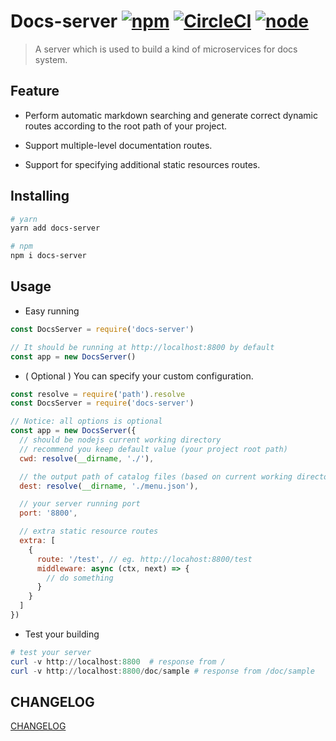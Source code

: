 # Docs-server [![npm](https://img.shields.io/npm/v/docs-server.svg)](https://www.npmjs.com/package/docs-server) [![CircleCI](https://circleci.com/gh/lbwa/docs-server.svg?style=svg)](https://circleci.com/gh/lbwa/docs-server) [![node](https://img.shields.io/node/v/docs-server.svg)](https://www.npmjs.com/package/docs-server)

> A server which is used to build a kind of microservices for docs system.

## Feature

- Perform automatic markdown searching and generate correct dynamic routes according to the root path of your project.

- Support multiple-level documentation routes.

- Support for specifying additional static resources routes.

## Installing

```bash
# yarn
yarn add docs-server

# npm
npm i docs-server
```

## Usage

- Easy running

```js
const DocsServer = require('docs-server')

// It should be running at http://localhost:8800 by default
const app = new DocsServer()
```

- ( Optional ) You can specify your custom configuration.

```js
const resolve = require('path').resolve
const DocsServer = require('docs-server')

// Notice: all options is optional
const app = new DocsServer({
  // should be nodejs current working directory
  // recommend you keep default value (your project root path)
  cwd: resolve(__dirname, './'),

  // the output path of catalog files (based on current working directory)
  dest: resolve(__dirname, './menu.json'),

  // your server running port
  port: '8800',

  // extra static resource routes
  extra: [
    {
      route: '/test', // eg. http://locahost:8800/test
      middleware: async (ctx, next) => {
        // do something
      }
    }
  ]
})
```

- Test your building

```powershell
# test your server
curl -v http://localhost:8800  # response from /
curl -v http://localhost:8800/doc/sample # response from /doc/sample
```

## CHANGELOG

[CHANGELOG](./CHANGELOG.md)
